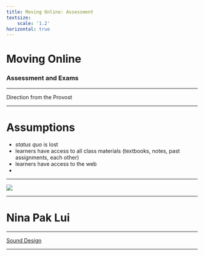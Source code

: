 ```yaml
---
title: Moving Online: Assessment
textsize:
    scale: '1.2'
horizontal: true
---
```


# Moving Online

### Assessment and Exams

---

Direction from the Provost

---

# Assumptions
- *status quo* is lost
- learners have access to all class materials (textbooks, notes, past assignments, each other)
- learners have access to the web
-
---

![](flowchart-white-bg.png)

---
# Nina Pak Lui

---

<a class="embedly-card" data-card-controls="0" href="https://docs.google.com/presentation/d/1JPSt7Yct5ZA5hoA138RQfrxIUiiRc-ue0KLyhyVstf4/present?includes_info_params=1&eisi=CN7zlZngnegCFQI6JAod1hwGcw#slide=id.g35f391192_00">Sound Design</a>
<script async src="//cdn.embedly.com/widgets/platform.js" charset="UTF-8"></script>

---
